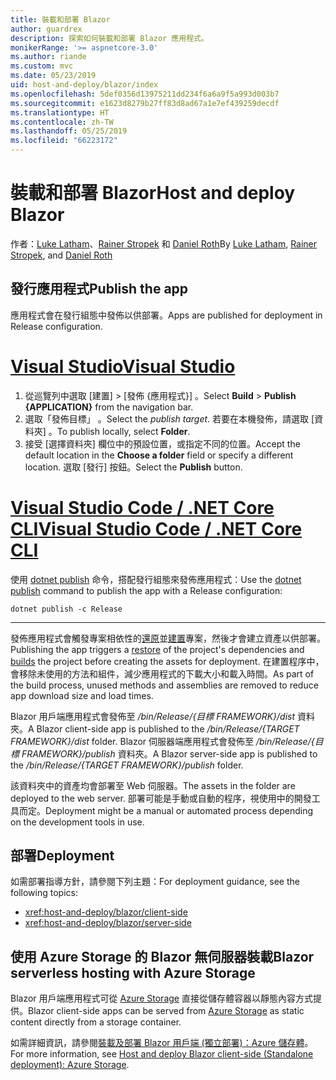 ```yaml
---
title: 裝載和部署 Blazor
author: guardrex
description: 探索如何裝載和部署 Blazor 應用程式。
monikerRange: '>= aspnetcore-3.0'
ms.author: riande
ms.custom: mvc
ms.date: 05/23/2019
uid: host-and-deploy/blazor/index
ms.openlocfilehash: 5def0356d13975211dd234f6a6a9f5a993d003b7
ms.sourcegitcommit: e1623d8279b27ff83d8ad67a1e7ef439259decdf
ms.translationtype: HT
ms.contentlocale: zh-TW
ms.lasthandoff: 05/25/2019
ms.locfileid: "66223172"
---
```

# <a name="host-and-deploy-blazor"></a><span data-ttu-id="e5421-103">裝載和部署 Blazor</span><span class="sxs-lookup"><span data-stu-id="e5421-103">Host and deploy Blazor</span></span>

<span data-ttu-id="e5421-104">作者：[Luke Latham](https://github.com/guardrex)、[Rainer Stropek](https://www.timecockpit.com) 和 [Daniel Roth](https://github.com/danroth27)</span><span class="sxs-lookup"><span data-stu-id="e5421-104">By [Luke Latham](https://github.com/guardrex), [Rainer Stropek](https://www.timecockpit.com), and [Daniel Roth](https://github.com/danroth27)</span></span>

## <a name="publish-the-app"></a><span data-ttu-id="e5421-105">發行應用程式</span><span class="sxs-lookup"><span data-stu-id="e5421-105">Publish the app</span></span>

<span data-ttu-id="e5421-106">應用程式會在發行組態中發佈以供部署。</span><span class="sxs-lookup"><span data-stu-id="e5421-106">Apps are published for deployment in Release configuration.</span></span>

# <a name="visual-studiotabvisual-studio"></a>[<span data-ttu-id="e5421-107">Visual Studio</span><span class="sxs-lookup"><span data-stu-id="e5421-107">Visual Studio</span></span>](#tab/visual-studio)

1. <span data-ttu-id="e5421-108">從巡覽列中選取 [建置]   > [發佈 {應用程式}]  。</span><span class="sxs-lookup"><span data-stu-id="e5421-108">Select **Build** > **Publish {APPLICATION}** from the navigation bar.</span></span>
1. <span data-ttu-id="e5421-109">選取「發佈目標」  。</span><span class="sxs-lookup"><span data-stu-id="e5421-109">Select the *publish target*.</span></span> <span data-ttu-id="e5421-110">若要在本機發佈，請選取 [資料夾]  。</span><span class="sxs-lookup"><span data-stu-id="e5421-110">To publish locally, select **Folder**.</span></span>
1. <span data-ttu-id="e5421-111">接受 [選擇資料夾]  欄位中的預設位置，或指定不同的位置。</span><span class="sxs-lookup"><span data-stu-id="e5421-111">Accept the default location in the **Choose a folder** field or specify a different location.</span></span> <span data-ttu-id="e5421-112">選取 [發行]  按鈕。</span><span class="sxs-lookup"><span data-stu-id="e5421-112">Select the **Publish** button.</span></span>


# <a name="visual-studio-code--net-core-clitabvisual-studio-codenetcore-cli"></a>[<span data-ttu-id="e5421-113">Visual Studio Code / .NET Core CLI</span><span class="sxs-lookup"><span data-stu-id="e5421-113">Visual Studio Code / .NET Core CLI</span></span>](#tab/visual-studio-code+netcore-cli)

<span data-ttu-id="e5421-114">使用 [dotnet publish](/dotnet/core/tools/dotnet-publish) 命令，搭配發行組態來發佈應用程式：</span><span class="sxs-lookup"><span data-stu-id="e5421-114">Use the [dotnet publish](/dotnet/core/tools/dotnet-publish) command to publish the app with a Release configuration:</span></span>

```console
dotnet publish -c Release
```

---

<span data-ttu-id="e5421-115">發佈應用程式會觸發專案相依性的[還原](/dotnet/core/tools/dotnet-restore)並[建置](/dotnet/core/tools/dotnet-build)專案，然後才會建立資產以供部署。</span><span class="sxs-lookup"><span data-stu-id="e5421-115">Publishing the app triggers a [restore](/dotnet/core/tools/dotnet-restore) of the project's dependencies and [builds](/dotnet/core/tools/dotnet-build) the project before creating the assets for deployment.</span></span> <span data-ttu-id="e5421-116">在建置程序中，會移除未使用的方法和組件，減少應用程式的下載大小和載入時間。</span><span class="sxs-lookup"><span data-stu-id="e5421-116">As part of the build process, unused methods and assemblies are removed to reduce app download size and load times.</span></span>

<span data-ttu-id="e5421-117">Blazor 用戶端應用程式會發佈至 */bin/Release/{目標 FRAMEWORK}/dist* 資料夾。</span><span class="sxs-lookup"><span data-stu-id="e5421-117">A Blazor client-side app is published to the */bin/Release/{TARGET FRAMEWORK}/dist* folder.</span></span> <span data-ttu-id="e5421-118">Blazor 伺服器端應用程式會發佈至 */bin/Release/{目標 FRAMEWORK}/publish* 資料夾。</span><span class="sxs-lookup"><span data-stu-id="e5421-118">A Blazor server-side app is published to the */bin/Release/{TARGET FRAMEWORK}/publish* folder.</span></span>

<span data-ttu-id="e5421-119">該資料夾中的資產均會部署至 Web 伺服器。</span><span class="sxs-lookup"><span data-stu-id="e5421-119">The assets in the folder are deployed to the web server.</span></span> <span data-ttu-id="e5421-120">部署可能是手動或自動的程序，視使用中的開發工具而定。</span><span class="sxs-lookup"><span data-stu-id="e5421-120">Deployment might be a manual or automated process depending on the development tools in use.</span></span>

## <a name="deployment"></a><span data-ttu-id="e5421-121">部署</span><span class="sxs-lookup"><span data-stu-id="e5421-121">Deployment</span></span>

<span data-ttu-id="e5421-122">如需部署指導方針，請參閱下列主題：</span><span class="sxs-lookup"><span data-stu-id="e5421-122">For deployment guidance, see the following topics:</span></span>

* <xref:host-and-deploy/blazor/client-side>
* <xref:host-and-deploy/blazor/server-side>

## <a name="blazor-serverless-hosting-with-azure-storage"></a><span data-ttu-id="e5421-123">使用 Azure Storage 的 Blazor 無伺服器裝載</span><span class="sxs-lookup"><span data-stu-id="e5421-123">Blazor serverless hosting with Azure Storage</span></span>

<span data-ttu-id="e5421-124">Blazor 用戶端應用程式可從 [Azure Storage](https://azure.microsoft.com/services/storage/) 直接從儲存體容器以靜態內容方式提供。</span><span class="sxs-lookup"><span data-stu-id="e5421-124">Blazor client-side apps can be served from [Azure Storage](https://azure.microsoft.com/services/storage/) as static content directly from a storage container.</span></span>

<span data-ttu-id="e5421-125">如需詳細資訊，請參閱[裝載及部署 Blazor 用戶端 (獨立部署)：Azure 儲存體](xref:host-and-deploy/blazor/client-side#azure-storage)。</span><span class="sxs-lookup"><span data-stu-id="e5421-125">For more information, see [Host and deploy Blazor client-side (Standalone deployment): Azure Storage](xref:host-and-deploy/blazor/client-side#azure-storage).</span></span>
